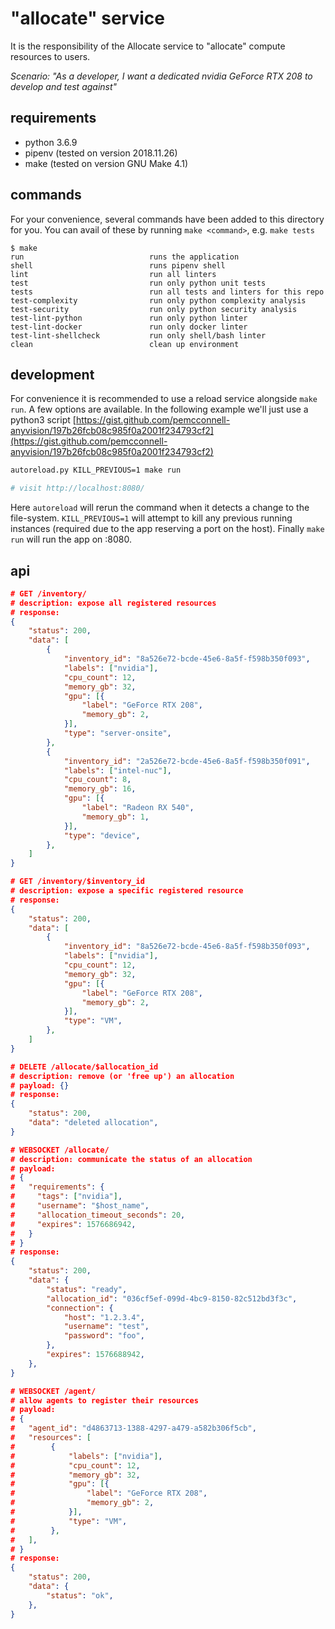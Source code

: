 # "allocate" service

It is the responsibility of the Allocate service to "allocate" compute resources to users.

*Scenario: "As a developer, I want a dedicated nvidia GeForce RTX 208 to develop and test against"*

## requirements

 - python 3.6.9
 - pipenv (tested on version 2018.11.26)
 - make (tested on version GNU Make 4.1)

## commands

For your convenience, several commands have been added to this directory for you. You can avail of these by running `make <command>`, e.g. `make tests`

```shell
$ make
run                            runs the application
shell                          runs pipenv shell
lint                           run all linters
test                           run only python unit tests
tests                          run all tests and linters for this repo
test-complexity                run only python complexity analysis
test-security                  run only python security analysis
test-lint-python               run only python linter
test-lint-docker               run only docker linter
test-lint-shellcheck           run only shell/bash linter
clean                          clean up environment
```

development
-----------

For convenience it is recommended to use a reload service alongside `make run`. A few options are available. In the following example we'll just use a python3 script [https://gist.github.com/pemcconnell-anyvision/197b26fcb08c985f0a2001f234793cf2](https://gist.github.com/pemcconnell-anyvision/197b26fcb08c985f0a2001f234793cf2)

```sh
autoreload.py KILL_PREVIOUS=1 make run

# visit http://localhost:8080/
```

Here `autoreload` will rerun the command when it detects a change to the
file-system. `KILL_PREVIOUS=1` will attempt to kill any previous running
instances (required due to the app reserving a port on the host). Finally
`make run` will run the app on :8080.

## api

```json
# GET /inventory/
# description: expose all registered resources
# response:
{
    "status": 200,
    "data": [
        {
            "inventory_id": "8a526e72-bcde-45e6-8a5f-f598b350f093",
            "labels": ["nvidia"],
            "cpu_count": 12,
            "memory_gb": 32,
            "gpu": [{
                "label": "GeForce RTX 208",
                "memory_gb": 2,
            }],
            "type": "server-onsite",
        },
        {
            "inventory_id": "2a526e72-bcde-45e6-8a5f-f598b350f091",
            "labels": ["intel-nuc"],
            "cpu_count": 8,
            "memory_gb": 16,
            "gpu": [{
                "label": "Radeon RX 540",
                "memory_gb": 1,
            }],
            "type": "device",
        },
    ]
}

# GET /inventory/$inventory_id
# description: expose a specific registered resource
# response:
{
    "status": 200,
    "data": [
        {
            "inventory_id": "8a526e72-bcde-45e6-8a5f-f598b350f093",
            "labels": ["nvidia"],
            "cpu_count": 12,
            "memory_gb": 32,
            "gpu": [{
                "label": "GeForce RTX 208",
                "memory_gb": 2,
            }],
            "type": "VM",
        },
    ]
}

# DELETE /allocate/$allocation_id
# description: remove (or 'free up') an allocation
# payload: {}
# response:
{
    "status": 200,
    "data": "deleted allocation",
}

# WEBSOCKET /allocate/
# description: communicate the status of an allocation
# payload:
# {
#   "requirements": {
#     "tags": ["nvidia"],
#     "username": "$host_name",
#     "allocation_timeout_seconds": 20,
#     "expires": 1576686942,
#   }
# }
# response:
{
    "status": 200,
    "data": {
        "status": "ready",
        "allocation_id": "036cf5ef-099d-4bc9-8150-82c512bd3f3c",
        "connection": {
            "host": "1.2.3.4",
            "username": "test",
            "password": "foo",
        },
        "expires": 1576688942,
    },
}

# WEBSOCKET /agent/
# allow agents to register their resources
# payload:
# {
#   "agent_id": "d4863713-1388-4297-a479-a582b306f5cb",
#   "resources": [
#        {
#            "labels": ["nvidia"],
#            "cpu_count": 12,
#            "memory_gb": 32,
#            "gpu": [{
#                "label": "GeForce RTX 208",
#                "memory_gb": 2,
#            }],
#            "type": "VM",
#        },
#   ],
# }
# response:
{
    "status": 200,
    "data": {
        "status": "ok",
    },
}
```
